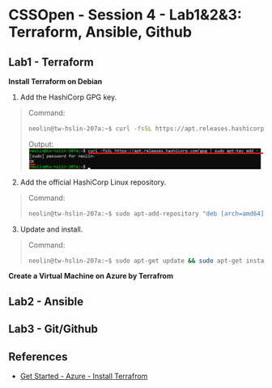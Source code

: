 # CSSOpen - Session 4 - Lab1&2&3: Terraform, Ansible, Github

## Lab1 - Terraform

**Install Terraform on Debian**

1. Add the HashiCorp GPG key.
> Command:<br>
> ```bash
> neolin@tw-hslin-207a:~$ curl -fsSL https://apt.releases.hashicorp.com/gpg | sudo apt-key add -
> ```
> Output:<br>
> ![GITHUB](https://github.com/neolin-ms/CSSOpenTerraformAnsibleGithub/blob/main/TerraformImages/1_1.png "1_1")<br> 
2. Add the official HashiCorp Linux repository.
> Command:<br>
> ```bash
> neolin@tw-hslin-207a:~$ sudo apt-add-repository "deb [arch=amd64] https://apt.releases.hashicorp.com $(lsb_release -cs) main" 
> ```
3. Update and install.
> Command:
> ```bash
> neolin@tw-hslin-207a:~$ sudo apt-get update && sudo apt-get install terraform
> ```

**Create a Virtual Machine on Azure by Terrafrom**

## Lab2 - Ansible

## Lab3 - Git/Github

## References

- [Get Started - Azure - Install Terrafrom](https://learn.hashicorp.com/tutorials/terraform/install-cli?in=terraform/azure-get-started)
